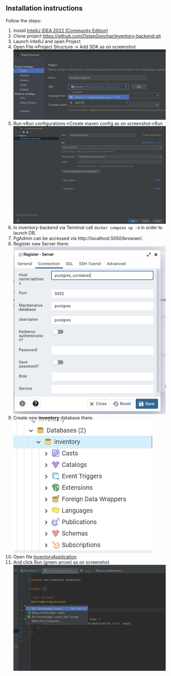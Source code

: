 ## Installation instructions
Follow the steps:
1. Install [IntelliJ IDEA 2022 (Community Edition)](https://www.jetbrains.com/idea/download)
2. Clone project https://github.com/OstapGonchar/inventory-backend.git
3. Launch IntelliJ and open Project
4. Open File->Project Structure -> Add SDK as on screenshot ![0.png](instructions/0.png)
5. Run->Run configurations->Create maven config as on screenshot->Run ![1.png](instructions/1.png)
6. In inventory-backend via Terminal call `docker compose up -d` in order to launch DB. 
7. PgAdmin can be accessed via http://localhost:5050/browser/.
8. Register new Server there:![img.png](instructions/postgres_server.png)
9. Create new **inventory** database there: ![img.png](instructions/postgres_db.png)
8. Open file [InventoryApplication](src/main/java/com/inventory/InventoryApplication.java)
9. And click Run (green arrow) as on screenshot ![2.png](instructions/2.png)